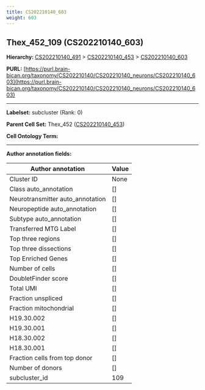 ```yaml
---
title: CS202210140_603
weight: 603
---
```

## Thex_452_109 (CS202210140_603)
<b>Hierarchy: </b>
[CS202210140_491](../CS202210140_491) >
[CS202210140_453](../CS202210140_453) >
[CS202210140_603](../CS202210140_603)

**PURL:** [https://purl.brain-bican.org/taxonomy/CS202210140/CS202210140_neurons/CS202210140_603](https://purl.brain-bican.org/taxonomy/CS202210140/CS202210140_neurons/CS202210140_603)

---


**Labelset:** subcluster (Rank: 0)

**Parent Cell Set:** Thex_452 ([CS202210140_453](../CS202210140_453))



**Cell Ontology Term:** 

[MARKER GENES.]: #


---

[TRANSFERRED ANNOTATIONS.]: #


[AUTHOR ANNOTATION FIELDS.]: #


**Author annotation fields:**

| Author annotation | Value |
|-------------------|-------|
|Cluster ID|None|
|Class auto_annotation|[]|
|Neurotransmitter auto_annotation|[]|
|Neuropeptide auto_annotation|[]|
|Subtype auto_annotation|[]|
|Transferred MTG Label|[]|
|Top three regions|[]|
|Top three dissections|[]|
|Top Enriched Genes|[]|
|Number of cells|[]|
|DoubletFinder score|[]|
|Total UMI|[]|
|Fraction unspliced|[]|
|Fraction mitochondrial|[]|
|H19.30.002|[]|
|H19.30.001|[]|
|H18.30.002|[]|
|H18.30.001|[]|
|Fraction cells from top donor|[]|
|Number of donors|[]|
|subcluster_id|109|
